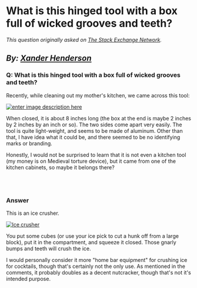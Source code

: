 # What is this hinged tool with a box full of wicked grooves and teeth?

_This question originally asked on [The Stack Exchange Network](https://cooking.stackexchange.com/q/112302)._

_By: [Xander Henderson](https://cooking.stackexchange.com/u/89259)_
<br>
--------------------------------------------
### Q: What is this hinged tool with a box full of wicked grooves and teeth?
<p>Recently, while cleaning out my mother's kitchen, we came across this tool:</p>
<p><a href="https://i.sstatic.net/oMmAU.jpg" rel="noreferrer"><img src="https://i.sstatic.net/oMmAU.jpg" alt="enter image description here" /></a></p>
<p>When closed, it is about 8 inches long (the box at the end is maybe 2 inches by 2 inches by an inch or so).  The two sides come apart very easily.  The tool is quite light-weight, and seems to be made of aluminum.  Other than that, I have idea what it could be, and there seemed to be no identifying marks or branding.</p>
<p>Honestly, I would not be surprised to learn that it is not even a kitchen tool (my money is on Medieval torture device), but it came from one of the kitchen cabinets, so maybe it belongs there?</p>

<br><br>
### Answer 
<p>This is an ice crusher.</p>
<p><a href="https://i.sstatic.net/Mdsam.jpg" rel="noreferrer"><img src="https://i.sstatic.net/Mdsam.jpg" alt="Ice crusher" /></a></p>
<p>You put some cubes (or use your ice pick to cut a hunk off from a large block), put it in the compartment, and squeeze it closed. Those gnarly bumps and teeth will crush the ice.</p>
<p>I would personally consider it more &quot;home bar equipment&quot; for crushing ice for cocktails, though that's certainly not the only use. As mentioned in the comments, it probably doubles as a decent nutcracker, though that's not it's intended purpose.</p>

